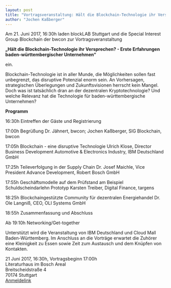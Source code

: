 ```yaml
---
layout: post
title: "Vortragsveranstaltung: Hält die Blockchain-Technologie ihr Versprechen?"
author: "Jochen Kaßberger"
---
```


Am 21. Juni 2017, 16:30h laden blockLAB Stuttgart und die Special Interest Group Blockchain der bwcon zur Vortragsveranstaltung 

**„Hält die Blockchain-Technologie ihr Versprechen? - Erste Erfahrungen baden-württembergischer Unternehmen“**

ein.

Blockchain-Technologie ist in aller Munde, die Möglichkeiten sollen fast unbegrenzt, das disruptive Potenzial enorm sein. An Vorhersagen, strategischen Überlegungen und Zukunftsvisionen herrscht kein Mangel. Doch was ist tatsächlich dran an der dezentralen Kryptotechnologie? Und welche Relevanz hat die Technologie für baden-württembergische Unternehmen? 

**Programm**

16:30h Eintreffen der Gäste und Registrierung

17:00h Begrüßung Dr. Jähnert, bwcon; Jochen Kaßberger, SIG Blockchain, bwcon

17:05h Blockchain - eine disruptive Technologie
Ulrich Klose, Director Business Development Automotive & Electronics Industry, IBM Deutschland GmbH

17:25h Teileverfolgung in der Supply Chain
Dr. Josef Maichle, Vice President Advance Development, Robert Bosch GmbH

17:55h Geschäftsmodelle auf dem Prüfstand am Beispiel Schuldscheindarlehn Prototyp
Karsten Treiber, Digital Finance, targens

18:25h Blockchaingestützte Community für dezentralen Energiehandel
Dr. Ole Langniß, CEO, OLI Systems GmbH

18:55h Zusammenfassung und Abschluss

Ab 19:10h Networking/Get-together

Unterstützt wird die Veranstaltung von IBM Deutschland und Cloud Mall Baden-Württemberg. Im Anschluss an die Vorträge erwartet die Zuhörer eine Kleinigkeit zu Essen sowie Zeit zum Austausch und dem Knüpfen von Kontakten. 

21 Juni 2017, 16:30h, Vortragsbeginn 17:00h
<br>
Literaturhaus im Bosch Areal
<br>
Breitscheidstraße 4
<br>
70174 Stuttgart
<br>
[Anmeldelink](https://venture-dev.com/webform/6UGYe8fCT6b9IR4h/)
